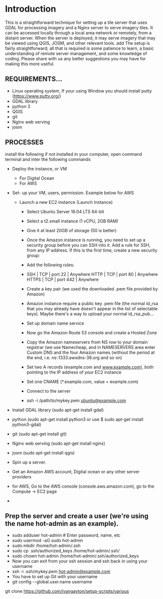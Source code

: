 # Introduction

This is a straightforward technique for setting up a tile server that uses GDAL for processing imagery and a Nginx server to serve imagery tiles. It can be accessed locally through a local area network or remotely, from a distant server. When the server is deployed, it may serve imagery that may be viewed using QGIS, JOSM, and other relevant tools.
add The setup is fairly straightforward; all that is required is some patience to learn, a basic understanding of remote server management, and some knowledge of coding. Please share with us any better suggestions you may have for making this more useful.

## REQUIREMENTS…
- Linux operating system, If your using Window you should install putty (https://www.putty.org/)
- GDAL  library
- python 3 
- QGIS
- git 
- Nginx web serving
- josm 


## PROCESSES
install the following if not installed in your computer, open command terminal and inter the following commands

- Deploy the instance, or VM
  - For Digital Ocean
  - For AWS
- Set- up your VM, users, permission. Example below for AWS
  - Launch a new EC2 instance (Launch Instance)
    - Select Ubuntu Server 16.04 LTS 64-bit
    - Select a t2.small instance (1 vCPU, 2GB RAM)
    - Give it at least 20GB of storage (50 is better)
    - Once the Amazon instance is running, you need to set up a security group before you can SSH into it. Add a rule for SSH, from any IP address. If this is the first time, create a new security group:
    - Add the following rules:
    - SSH | TCP | port 22 | Anywhere HTTP | TCP | port 80 | Anywhere HTTPS | TCP | port 442 | Anywhere

    - Create a key pair (we used the downloaded .pem file provided by Amazon)

    - Amazon instance require a public key .pem file (the normal id_rsa that you may already have doesn't appear in the list of selectable keys). Maybe there's a way to upload your normal id_rsa_pub...
    - Set up domain name service  
    - Now go the Amazon Route 53 console and create a Hosted Zone 
    - Copy the Amazon nameservers from NS row to your domain registrar (we use Namecheap, and in NAMESERVERS area enter Custom DNS and the four Amazon names (without the period at the end, i.e. ns-1333.awsdns-38.org and so on)
    - Set two A records (example.com and www.example.com), both pointing to the IP address of your EC2 instance 
    - Set one CNAME (*.example.com, value = example.com)
    - Connect to the server  
    - ssh -i /path/to/mykey.pem ubuntu@example.com
- Inatall GDAL library (sudo apt-get install gdal)
- python (sudo apt-get install python3 or use $ sudo apt-get install python3-gdal)
- git (sudo apt-get install git)
- Nginx web serving (sudo apt-get install nginx)
- josm (sudo apt-get install qgis)

- Spin up a server.
- Get an Amazon AWS account, Digital ocean or any other server providers
- for AWS, Go to the AWS console (console.aws.amazon.com), go to the Compute -> EC2 page
- 

## Prep the server and create a user (we're using the name hot-admin as an example).

- sudo adduser hot-admin    # Enter password, name, etc 
- sudo usermod -aG sudo hot-admin 
- sudo mkdir /home/hot-admin/.ssh 
- sudo cp .ssh/authorized_keys /home/hot-admin/.ssh/ 
- sudo chown hot-admin /home/hot-admin/.ssh/authorized_keys 
- Now you can exit from your ssh session and ssh back in using your username 
- ssh -i .ssh/mykey.pem hot-admin@example.com 
- You have to set up Git with your username 
- git config --global.user.name username 

git clone https://github.com/ivangayton/setup-scripts/various

